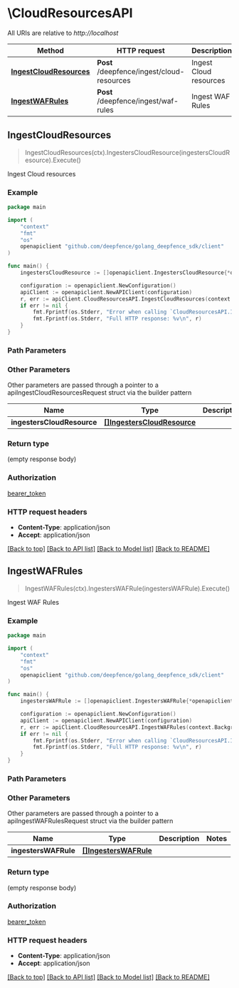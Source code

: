 # \CloudResourcesAPI

All URIs are relative to *http://localhost*

Method | HTTP request | Description
------------- | ------------- | -------------
[**IngestCloudResources**](CloudResourcesAPI.md#IngestCloudResources) | **Post** /deepfence/ingest/cloud-resources | Ingest Cloud resources
[**IngestWAFRules**](CloudResourcesAPI.md#IngestWAFRules) | **Post** /deepfence/ingest/waf-rules | Ingest WAF Rules



## IngestCloudResources

> IngestCloudResources(ctx).IngestersCloudResource(ingestersCloudResource).Execute()

Ingest Cloud resources



### Example

```go
package main

import (
	"context"
	"fmt"
	"os"
	openapiclient "github.com/deepfence/golang_deepfence_sdk/client"
)

func main() {
	ingestersCloudResource := []openapiclient.IngestersCloudResource{*openapiclient.NewIngestersCloudResource()} // []IngestersCloudResource |  (optional)

	configuration := openapiclient.NewConfiguration()
	apiClient := openapiclient.NewAPIClient(configuration)
	r, err := apiClient.CloudResourcesAPI.IngestCloudResources(context.Background()).IngestersCloudResource(ingestersCloudResource).Execute()
	if err != nil {
		fmt.Fprintf(os.Stderr, "Error when calling `CloudResourcesAPI.IngestCloudResources``: %v\n", err)
		fmt.Fprintf(os.Stderr, "Full HTTP response: %v\n", r)
	}
}
```

### Path Parameters



### Other Parameters

Other parameters are passed through a pointer to a apiIngestCloudResourcesRequest struct via the builder pattern


Name | Type | Description  | Notes
------------- | ------------- | ------------- | -------------
 **ingestersCloudResource** | [**[]IngestersCloudResource**](IngestersCloudResource.md) |  | 

### Return type

 (empty response body)

### Authorization

[bearer_token](../README.md#bearer_token)

### HTTP request headers

- **Content-Type**: application/json
- **Accept**: application/json

[[Back to top]](#) [[Back to API list]](../README.md#documentation-for-api-endpoints)
[[Back to Model list]](../README.md#documentation-for-models)
[[Back to README]](../README.md)


## IngestWAFRules

> IngestWAFRules(ctx).IngestersWAFRule(ingestersWAFRule).Execute()

Ingest WAF Rules



### Example

```go
package main

import (
	"context"
	"fmt"
	"os"
	openapiclient "github.com/deepfence/golang_deepfence_sdk/client"
)

func main() {
	ingestersWAFRule := []openapiclient.IngestersWAFRule{*openapiclient.NewIngestersWAFRule("Action_example", "RemoteIp_example")} // []IngestersWAFRule |  (optional)

	configuration := openapiclient.NewConfiguration()
	apiClient := openapiclient.NewAPIClient(configuration)
	r, err := apiClient.CloudResourcesAPI.IngestWAFRules(context.Background()).IngestersWAFRule(ingestersWAFRule).Execute()
	if err != nil {
		fmt.Fprintf(os.Stderr, "Error when calling `CloudResourcesAPI.IngestWAFRules``: %v\n", err)
		fmt.Fprintf(os.Stderr, "Full HTTP response: %v\n", r)
	}
}
```

### Path Parameters



### Other Parameters

Other parameters are passed through a pointer to a apiIngestWAFRulesRequest struct via the builder pattern


Name | Type | Description  | Notes
------------- | ------------- | ------------- | -------------
 **ingestersWAFRule** | [**[]IngestersWAFRule**](IngestersWAFRule.md) |  | 

### Return type

 (empty response body)

### Authorization

[bearer_token](../README.md#bearer_token)

### HTTP request headers

- **Content-Type**: application/json
- **Accept**: application/json

[[Back to top]](#) [[Back to API list]](../README.md#documentation-for-api-endpoints)
[[Back to Model list]](../README.md#documentation-for-models)
[[Back to README]](../README.md)

